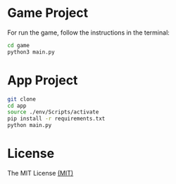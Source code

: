 # Game Project

For run the game, follow the instructions in the terminal:

```sh
cd game
python3 main.py
```
# App Project

```sh
git clone
cd app
source ./env/Scripts/activate
pip install -r requirements.txt
python main.py
```

# License

The MIT License [(MIT)](https://choosealicense.com/licenses/mit/)